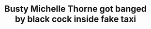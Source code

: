 ---
layout: post
title: Busty Michelle Thorne got banged by black cock inside fake taxi
duration: '05:11'
view: 245
rate: 2
video: 'https://flashservice.xvideos.com/embedframe/23728794'
priority: 0.9
changefreq: daily
---